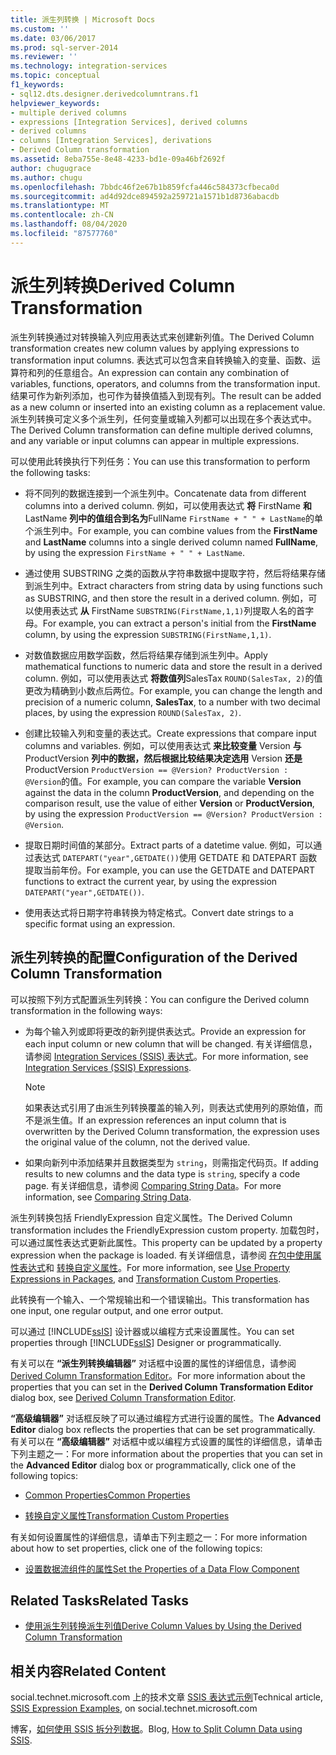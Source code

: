 ```yaml
---
title: 派生列转换 | Microsoft Docs
ms.custom: ''
ms.date: 03/06/2017
ms.prod: sql-server-2014
ms.reviewer: ''
ms.technology: integration-services
ms.topic: conceptual
f1_keywords:
- sql12.dts.designer.derivedcolumntrans.f1
helpviewer_keywords:
- multiple derived columns
- expressions [Integration Services], derived columns
- derived columns
- columns [Integration Services], derivations
- Derived Column transformation
ms.assetid: 8eba755e-8e48-4233-bd1e-09a46bf2692f
author: chugugrace
ms.author: chugu
ms.openlocfilehash: 7bbdc46f2e67b1b859fcfa446c584373cfbeca0d
ms.sourcegitcommit: ad4d92dce894592a259721a1571b1d8736abacdb
ms.translationtype: MT
ms.contentlocale: zh-CN
ms.lasthandoff: 08/04/2020
ms.locfileid: "87577760"
---
```

# <a name="derived-column-transformation"></a><span data-ttu-id="9026a-102">派生列转换</span><span class="sxs-lookup"><span data-stu-id="9026a-102">Derived Column Transformation</span></span>
  <span data-ttu-id="9026a-103">派生列转换通过对转换输入列应用表达式来创建新列值。</span><span class="sxs-lookup"><span data-stu-id="9026a-103">The Derived Column transformation creates new column values by applying expressions to transformation input columns.</span></span> <span data-ttu-id="9026a-104">表达式可以包含来自转换输入的变量、函数、运算符和列的任意组合。</span><span class="sxs-lookup"><span data-stu-id="9026a-104">An expression can contain any combination of variables, functions, operators, and columns from the transformation input.</span></span> <span data-ttu-id="9026a-105">结果可作为新列添加，也可作为替换值插入到现有列。</span><span class="sxs-lookup"><span data-stu-id="9026a-105">The result can be added as a new column or inserted into an existing column as a replacement value.</span></span> <span data-ttu-id="9026a-106">派生列转换可定义多个派生列，任何变量或输入列都可以出现在多个表达式中。</span><span class="sxs-lookup"><span data-stu-id="9026a-106">The Derived Column transformation can define multiple derived columns, and any variable or input columns can appear in multiple expressions.</span></span>  
  
 <span data-ttu-id="9026a-107">可以使用此转换执行下列任务：</span><span class="sxs-lookup"><span data-stu-id="9026a-107">You can use this transformation to perform the following tasks:</span></span>  
  
-   <span data-ttu-id="9026a-108">将不同列的数据连接到一个派生列中。</span><span class="sxs-lookup"><span data-stu-id="9026a-108">Concatenate data from different columns into a derived column.</span></span> <span data-ttu-id="9026a-109">例如，可以使用表达式 **将** FirstName **和** LastName **列中的值组合到名为**FullName `FirstName + " " + LastName`的单个派生列中。</span><span class="sxs-lookup"><span data-stu-id="9026a-109">For example, you can combine values from the **FirstName** and **LastName** columns into a single derived column named **FullName**, by using the expression `FirstName + " " + LastName`.</span></span>  
  
-   <span data-ttu-id="9026a-110">通过使用 SUBSTRING 之类的函数从字符串数据中提取字符，然后将结果存储到派生列中。</span><span class="sxs-lookup"><span data-stu-id="9026a-110">Extract characters from string data by using functions such as SUBSTRING, and then store the result in a derived column.</span></span> <span data-ttu-id="9026a-111">例如，可以使用表达式 **从** FirstName `SUBSTRING(FirstName,1,1)`列提取人名的首字母。</span><span class="sxs-lookup"><span data-stu-id="9026a-111">For example, you can extract a person's initial from the **FirstName** column, by using the expression `SUBSTRING(FirstName,1,1)`.</span></span>  
  
-   <span data-ttu-id="9026a-112">对数值数据应用数学函数，然后将结果存储到派生列中。</span><span class="sxs-lookup"><span data-stu-id="9026a-112">Apply mathematical functions to numeric data and store the result in a derived column.</span></span> <span data-ttu-id="9026a-113">例如，可以使用表达式 **将数值列**SalesTax `ROUND(SalesTax, 2)`的值更改为精确到小数点后两位。</span><span class="sxs-lookup"><span data-stu-id="9026a-113">For example, you can change the length and precision of a numeric column, **SalesTax**, to a number with two decimal places, by using the expression `ROUND(SalesTax, 2)`.</span></span>  
  
-   <span data-ttu-id="9026a-114">创建比较输入列和变量的表达式。</span><span class="sxs-lookup"><span data-stu-id="9026a-114">Create expressions that compare input columns and variables.</span></span> <span data-ttu-id="9026a-115">例如，可以使用表达式 **来比较变量** Version **与**ProductVersion **列中的数据，然后根据比较结果决定选用** Version **还是**ProductVersion `ProductVersion == @Version? ProductVersion : @Version`的值。</span><span class="sxs-lookup"><span data-stu-id="9026a-115">For example, you can compare the variable **Version** against the data in the column **ProductVersion**, and depending on the comparison result, use the value of either **Version** or **ProductVersion**, by using the expression `ProductVersion == @Version? ProductVersion : @Version`.</span></span>  
  
-   <span data-ttu-id="9026a-116">提取日期时间值的某部分。</span><span class="sxs-lookup"><span data-stu-id="9026a-116">Extract parts of a datetime value.</span></span> <span data-ttu-id="9026a-117">例如，可以通过表达式 `DATEPART("year",GETDATE())`使用 GETDATE 和 DATEPART 函数提取当前年份。</span><span class="sxs-lookup"><span data-stu-id="9026a-117">For example, you can use the GETDATE and DATEPART functions to extract the current year, by using the expression `DATEPART("year",GETDATE())`.</span></span>  
  
-   <span data-ttu-id="9026a-118">使用表达式将日期字符串转换为特定格式。</span><span class="sxs-lookup"><span data-stu-id="9026a-118">Convert date strings to a specific format using an expression.</span></span>  
  
## <a name="configuration-of-the-derived-column-transformation"></a><span data-ttu-id="9026a-119">派生列转换的配置</span><span class="sxs-lookup"><span data-stu-id="9026a-119">Configuration of the Derived Column Transformation</span></span>  
 <span data-ttu-id="9026a-120">可以按照下列方式配置派生列转换：</span><span class="sxs-lookup"><span data-stu-id="9026a-120">You can configure the Derived column transformation in the following ways:</span></span>  
  
-   <span data-ttu-id="9026a-121">为每个输入列或即将更改的新列提供表达式。</span><span class="sxs-lookup"><span data-stu-id="9026a-121">Provide an expression for each input column or new column that will be changed.</span></span> <span data-ttu-id="9026a-122">有关详细信息，请参阅 [Integration Services (SSIS) 表达式](../../expressions/integration-services-ssis-expressions.md)。</span><span class="sxs-lookup"><span data-stu-id="9026a-122">For more information, see [Integration Services &#40;SSIS&#41; Expressions](../../expressions/integration-services-ssis-expressions.md).</span></span>  
  
    > [!NOTE]  
    >  <span data-ttu-id="9026a-123">如果表达式引用了由派生列转换覆盖的输入列，则表达式使用列的原始值，而不是派生值。</span><span class="sxs-lookup"><span data-stu-id="9026a-123">If an expression references an input column that is overwritten by the Derived Column transformation, the expression uses the original value of the column, not the derived value.</span></span>  
  
-   <span data-ttu-id="9026a-124">如果向新列中添加结果并且数据类型为 `string`，则需指定代码页。</span><span class="sxs-lookup"><span data-stu-id="9026a-124">If adding results to new columns and the data type is `string`, specify a code page.</span></span> <span data-ttu-id="9026a-125">有关详细信息，请参阅 [Comparing String Data](../comparing-string-data.md)。</span><span class="sxs-lookup"><span data-stu-id="9026a-125">For more information, see [Comparing String Data](../comparing-string-data.md).</span></span>  
  
 <span data-ttu-id="9026a-126">派生列转换包括 FriendlyExpression 自定义属性。</span><span class="sxs-lookup"><span data-stu-id="9026a-126">The Derived Column transformation includes the FriendlyExpression custom property.</span></span> <span data-ttu-id="9026a-127">加载包时，可以通过属性表达式更新此属性。</span><span class="sxs-lookup"><span data-stu-id="9026a-127">This property can be updated by a property expression when the package is loaded.</span></span> <span data-ttu-id="9026a-128">有关详细信息，请参阅 [在包中使用属性表达式](../../expressions/use-property-expressions-in-packages.md)和 [转换自定义属性](transformation-custom-properties.md)。</span><span class="sxs-lookup"><span data-stu-id="9026a-128">For more information, see [Use Property Expressions in Packages](../../expressions/use-property-expressions-in-packages.md), and [Transformation Custom Properties](transformation-custom-properties.md).</span></span>  
  
 <span data-ttu-id="9026a-129">此转换有一个输入、一个常规输出和一个错误输出。</span><span class="sxs-lookup"><span data-stu-id="9026a-129">This transformation has one input, one regular output, and one error output.</span></span>  
  
 <span data-ttu-id="9026a-130">可以通过 [!INCLUDE[ssIS](../../../includes/ssis-md.md)] 设计器或以编程方式来设置属性。</span><span class="sxs-lookup"><span data-stu-id="9026a-130">You can set properties through [!INCLUDE[ssIS](../../../includes/ssis-md.md)] Designer or programmatically.</span></span>  
  
 <span data-ttu-id="9026a-131">有关可以在 **“派生列转换编辑器”** 对话框中设置的属性的详细信息，请参阅 [Derived Column Transformation Editor](../../derived-column-transformation-editor.md)。</span><span class="sxs-lookup"><span data-stu-id="9026a-131">For more information about the properties that you can set in the **Derived Column Transformation Editor** dialog box, see [Derived Column Transformation Editor](../../derived-column-transformation-editor.md).</span></span>  
  
 <span data-ttu-id="9026a-132">**“高级编辑器”** 对话框反映了可以通过编程方式进行设置的属性。</span><span class="sxs-lookup"><span data-stu-id="9026a-132">The **Advanced Editor** dialog box reflects the properties that can be set programmatically.</span></span> <span data-ttu-id="9026a-133">有关可以在 **“高级编辑器”** 对话框中或以编程方式设置的属性的详细信息，请单击下列主题之一：</span><span class="sxs-lookup"><span data-stu-id="9026a-133">For more information about the properties that you can set in the **Advanced Editor** dialog box or programmatically, click one of the following topics:</span></span>  
  
-   [<span data-ttu-id="9026a-134">Common Properties</span><span class="sxs-lookup"><span data-stu-id="9026a-134">Common Properties</span></span>](../../common-properties.md)  
  
-   [<span data-ttu-id="9026a-135">转换自定义属性</span><span class="sxs-lookup"><span data-stu-id="9026a-135">Transformation Custom Properties</span></span>](transformation-custom-properties.md)  
  
 <span data-ttu-id="9026a-136">有关如何设置属性的详细信息，请单击下列主题之一：</span><span class="sxs-lookup"><span data-stu-id="9026a-136">For more information about how to set properties, click one of the following topics:</span></span>  
  
-   [<span data-ttu-id="9026a-137">设置数据流组件的属性</span><span class="sxs-lookup"><span data-stu-id="9026a-137">Set the Properties of a Data Flow Component</span></span>](../set-the-properties-of-a-data-flow-component.md)  
  
## <a name="related-tasks"></a><span data-ttu-id="9026a-138">Related Tasks</span><span class="sxs-lookup"><span data-stu-id="9026a-138">Related Tasks</span></span>  
  
-   [<span data-ttu-id="9026a-139">使用派生列转换派生列值</span><span class="sxs-lookup"><span data-stu-id="9026a-139">Derive Column Values by Using the Derived Column Transformation</span></span>](derived-column-transformation.md)  
  
## <a name="related-content"></a><span data-ttu-id="9026a-140">相关内容</span><span class="sxs-lookup"><span data-stu-id="9026a-140">Related Content</span></span>  
 <span data-ttu-id="9026a-141">social.technet.microsoft.com 上的技术文章 [SSIS 表达式示例](https://go.microsoft.com/fwlink/?LinkId=220761)</span><span class="sxs-lookup"><span data-stu-id="9026a-141">Technical article, [SSIS Expression Examples](https://go.microsoft.com/fwlink/?LinkId=220761), on social.technet.microsoft.com</span></span>  
  
 <span data-ttu-id="9026a-142">博客，[如何使用 SSIS 拆分列数据](https://microsoft-ssis.blogspot.com/2012/10/split-multi-value-column-into-multiple.html)。</span><span class="sxs-lookup"><span data-stu-id="9026a-142">Blog, [How to Split Column Data using SSIS](https://microsoft-ssis.blogspot.com/2012/10/split-multi-value-column-into-multiple.html).</span></span>  
  
  
